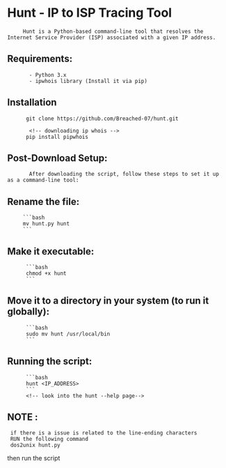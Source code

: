 # Hunt - IP to ISP Tracing Tool
         
         Hunt is a Python-based command-line tool that resolves the Internet Service Provider (ISP) associated with a given IP address.
## Requirements:
           - Python 3.x
           - ipwhois library (Install it via pip)
## Installation
          git clone https://github.com/Breached-07/hunt.git

           <!-- downloading ip whois -->
          pip install pipwhois
            
## Post-Download Setup:
           After downloading the script, follow these steps to set it up as a command-line tool:

## Rename the file:
   
         ```bash
         mv hunt.py hunt
         ```
## Make it executable:
          ```bash
          chmod +x hunt
          ```
## Move it to a directory in your system (to run it globally):
          ```bash
          sudo mv hunt /usr/local/bin
          ```
## Running the script: 
          ```bash
          hunt <IP_ADDRESS>  
          ```
          <!-- look into the hunt --help page-->
## NOTE : 
     if there is a issue is related to the line-ending characters 
     RUN the following command 
     dos2unix hunt.py
     
then run the script           
          
          
                   
          
 
          
          
           
